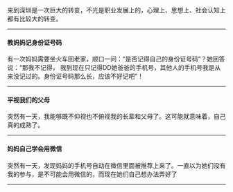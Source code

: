 来到深圳是一次巨大的转变，不光是职业发展上的，心理上、思想上、社会认知上都有比较大的转变。

---

#### 教妈妈记身份证号码

有一次妈妈需要坐火车回老家，顺口一问：“是否记得自己的身份证号码”？她回答说：“那我不记得， 我到现在只记得DD她爸爸的手机号，其他人的手机号我是从来没记过的。身份证号码那么长，应该不好记吧”！

---

#### 平视我们的父母

突然有一天，我能够既不仰视也不俯视我的长辈和父母了。这可能就意味着，自己真的成熟了。

---

#### 妈妈自己学会用微信

突然有一天，发现妈妈的手机号自动在微信里面被推荐上来了。一直以为她们没有我的参与，是不可能会用微信的，而现在她们自己想办法弄好了

---




